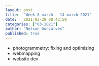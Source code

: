 ```yaml
---
layout: post
title:  "Week 8 march - 14 march 2021"
date:   2021-02-28 08:43:59
categories: ["03-2021"]
author: "Nelson Gonçalves"
published: true
---
```


* photogrammetry: fixing and optimizing
* webmapping
* website dev

